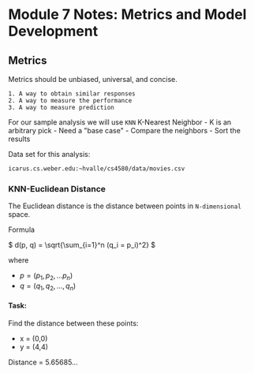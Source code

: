 # Module 7 Notes: Metrics and Model Development

## Metrics

Metrics should be unbiased, universal, and concise.

    1. A way to obtain similar responses
    2. A way to measure the performance
    3. A way to measure prediction

For our sample analysis we will use `KNN` K-Nearest Neighbor
    - K is an arbitrary pick
    - Need a "base case"
    - Compare the neighbors
    - Sort the results

Data set for this analysis:
```bash
icarus.cs.weber.edu:~hvalle/cs4580/data/movies.csv
```

### KNN-Euclidean Distance

The Euclidean distance is the distance between points 
in `N-dimensional` space.

Formula

$
d(p, q) = \sqrt{\sum_{i=1}^n (q_i = p_i)^2}
$

where
- $p = (p_1, p_2, \dots p_n)$
- $q = (q_1, q_2, \dots, q_n)$

#### Task:
Find the distance between these points:
- x = (0,0)
- y = (4,4)

Distance = 5.65685...